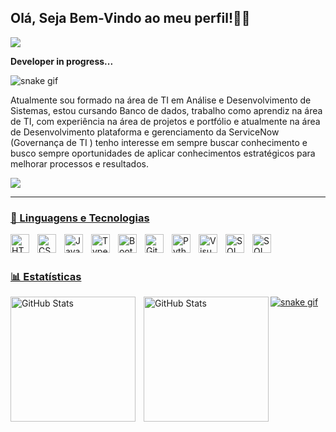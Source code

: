 ## Olá, Seja Bem-Vindo ao meu perfil!👋🏾

 <img src="https://readme-typing-svg.herokuapp.com/?font=Righteous&size=35&center=true&vCenter=true&width=500&height=70&duration=4000&lines=Olá!+👋🏾;Me+chamo+Gustavo+Machado!;" />

**Developer in progress...**

![snake gif](https://github.com/Gustavo-deSouza-Machado/Gustavo-deSouza-Machado/blob/output/github-contribution-grid-snake.gif)


Atualmente sou formado na área de TI em Análise e Desenvolvimento de Sistemas, estou cursando Banco de dados, trabalho como aprendiz na área de TI, com experiência na área de projetos e portfólio e atualmente na área de Desenvolvimento plataforma e gerenciamento da ServiceNow (Governança de TI ) tenho interesse em sempre buscar conhecimento e busco sempre oportunidades de aplicar conhecimentos estratégicos para melhorar processos e resultados.
 
 <a href="https://www.linkedin.com/in/gustavo-machado-18994520b/" target="_blank"><img src="https://img.shields.io/badge/-LinkedIn-%230077B5?style=for-the-badge&logo=linkedin&logoColor=white" target="_blank">

---

### 🤖 Linguagens e Tecnologias

<img 
    align="left" 
    alt="HTML"
    title="HTML" 
    width="30px" 
    style="padding-right: 10px;" 
    src="https://cdn.jsdelivr.net/gh/devicons/devicon@latest/icons/html5/html5-original.svg" 
/>
<img 
    align="left" 
    alt="CSS" 
    title="CSS"
    width="30px" 
    style="padding-right: 10px;" 
    src="https://cdn.jsdelivr.net/gh/devicons/devicon@latest/icons/css3/css3-original.svg" 
/>
<img 
    align="left" 
    alt="JavaScript" 
    title="JavaScript"
    width="30px" 
    style="padding-right: 10px;" 
    src="https://cdn.jsdelivr.net/gh/devicons/devicon@latest/icons/javascript/javascript-original.svg" 
/>
<img 
    align="left" 
    alt="TypeScript"
    title="TypeScript" 
    width="30px" 
    style="padding-right: 10px;" 
    src="https://cdn.jsdelivr.net/gh/devicons/devicon@latest/icons/typescript/typescript-original.svg" 
/>

<img 
    align="left" 
    alt="Bootstrap"
    title="Bootstrap" 
    width="30px" 
    style="padding-right: 10px;" 
    src="https://cdn.jsdelivr.net/gh/devicons/devicon@latest/icons/bootstrap/bootstrap-original.svg" 
/>

<img 
    align="left" 
    alt="Git" 
    title="Git"
    width="30px" 
    style="padding-right: 10px;" 
    src="https://cdn.jsdelivr.net/gh/devicons/devicon@latest/icons/git/git-original.svg" 
/>
<img 
    align="left" 
    alt="Python" 
    title="Python"
    width="30px" 
    style="padding-right: 10px;" 
    src="https://cdn.jsdelivr.net/gh/devicons/devicon@latest/icons/python/python-original.svg" 
/>
<img  
    align="left" 
    alt="Visual Studio Code" 
    title="Visual Studio Code"
    width="30px" 
    style="padding-right: 10px;" 
    src="https://cdn.jsdelivr.net/gh/devicons/devicon@latest/icons/vscode/vscode-original.svg" 
    />


 <img
   align="left"
   alt="SQL Server"
   title="SQL Server"
   width="30px"
   style="padding-right: 10px;" 
 src="https://cdn.jsdelivr.net/gh/devicons/devicon@latest/icons/microsoftsqlserver/microsoftsqlserver-original.svg" 
  />

   <img
   align="left"
   alt="SQL Server"
   title="SQL Server"
   width="30px"
   style="padding-right: 10px;" 
src="https://cdn.jsdelivr.net/gh/devicons/devicon@latest/icons/anaconda/anaconda-original.svg"
  />

<br/>
<br/>

### 📊 Estatísticas

<p>
  <img 
    align="left" 
    alt="GitHub Stats" 
    height="200" 
    style="padding-right: 10px;" 
    src="https://github-readme-stats.vercel.app/api?username=Gustavo-deSouza-Machado&show_icons=true&theme=tokyonight&include_all_commits=true&locale=pt-br" 
  />

<img 
      align="left" 
      alt="GitHub Stats" 
      height="200" 
      src="https://github-readme-stats.vercel.app/api/top-langs/?username=Gustavo-deSouza-Machado&theme=tokyonight&layout=compact&custom_title=Tecnologias&langs_count=9" 
  />
</p>

![snake gif](https://github.com/Gustavo-deSouza-Machado/Gustavo-deSouza-Machado/blob/output/github-contribution-grid-snake.gif)

